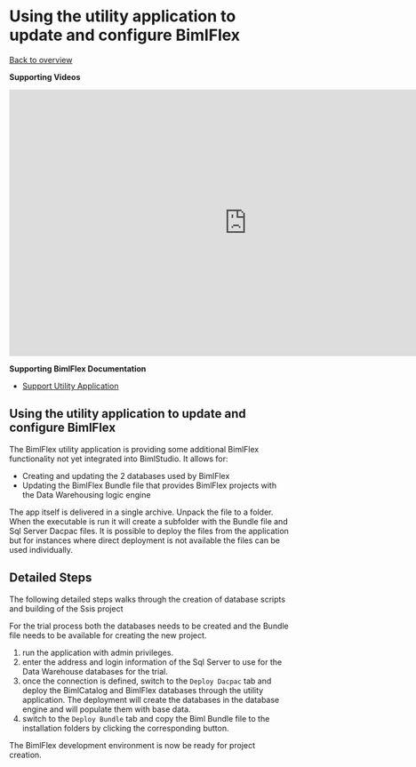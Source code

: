 # Using the utility application to update and configure BimlFlex

[Back to overview](https://varigence.com/Documentation/BimlFlex/Article/Trial+Process+Overview)

**Supporting Videos**

<iframe width="853" height="480" src="https://www.youtube.com/embed/nEmGq6ORI3U?rel=0" frameborder="0" allow="autoplay; encrypted-media" allowfullscreen></iframe>


**Supporting BimlFlex Documentation**

- [Support Utility Application](https://varigence.com/Documentation/BimlFlex/Article/Support+Utility+Application)

## Using the utility application to update and configure BimlFlex

The BimlFlex utility application is providing some additional BimlFlex functionality not yet integrated into BimlStudio. It allows for:

- Creating and updating the 2 databases used by BimlFlex
- Updating the BimlFlex Bundle file that provides BimlFlex projects with the Data Warehousing logic engine

The app itself is delivered in a single archive. Unpack the file to a folder. When the executable is run it will create a subfolder with the Bundle file and Sql Server Dacpac files. It is possible to deploy the files from the application but for instances where direct deployment is not available the files can be used individually.

## Detailed Steps

The following detailed steps walks through the creation of database scripts and building of the Ssis project

For the trial process both the databases needs to be created and the Bundle file needs to be available for creating the new project.

1. run the application with admin privileges.
2. enter the address and login information of the Sql Server to use for the Data Warehouse databases for the trial.
3. once the connection is defined, switch to the `Deploy Dacpac` tab and deploy the BimlCatalog and BimlFlex databases through the utility application. The deployment will create the databases in the database engine and will populate them with base data.
4. switch to the `Deploy Bundle` tab and copy the Biml Bundle file to the installation folders by clicking the corresponding button.

The BimlFlex development environment is now be ready for project creation.
